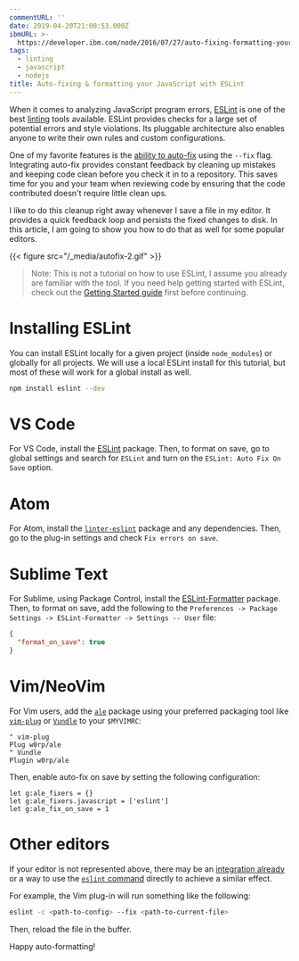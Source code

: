 ```yaml
---
commentURL: ''
date: 2019-04-20T21:00:53.000Z
ibmURL: >-
  https://developer.ibm.com/node/2016/07/27/auto-fixing-formatting-your-javascript-with-eslint/
tags:
  - linting
  - javascript
  - nodejs
title: Auto-fixing & formatting your JavaScript with ESLint
---
```


When it comes to analyzing JavaScript program errors, [ESLint][2] is one of the best [linting][1] tools available. ESLint provides checks for a large set of potential errors and style violations. Its pluggable architecture also enables anyone to write their own rules and custom configurations.

One of my favorite features is the [ability to auto-fix][3] using the `--fix` flag. Integrating auto-fix provides constant feedback by cleaning up mistakes and keeping code clean before you check it in to a repository. This saves time for you and your team when reviewing code by ensuring that the code contributed doesn't require little clean ups.

I like to do this cleanup right away whenever I save a file in my editor. It provides a quick feedback loop and persists the fixed changes to disk. In this article, I am going to show you how to do that as well for some popular editors.

{{< figure src="/_media/autofix-2.gif" >}}

> Note: This is not a tutorial on how to use ESLint, I assume you already are familiar with the tool. If you need help getting started with ESLint, check out the [Getting Started guide][12] first before continuing.

# Installing ESLint

You can install ESLint locally for a given project (inside `node_modules`) or globally for all projects. We will use a local ESLint install for this tutorial, but most of these will work for a global install as well.

```sh
npm install eslint --dev
```

# VS Code

For VS Code, install the [ESLint][10] package. Then, to format on save, go to global settings and search for `ESLint` and turn on the `ESLint: Auto Fix On Save` option.

# Atom

For Atom, install the [`linter-eslint`][7] package and any dependencies. Then, go to the plug-in settings and check `Fix errors on save`.

# Sublime Text

For Sublime, using Package Control, install the [ESLint-Formatter][9] package. Then, to format on save, add the following to the `Preferences -> Package Settings -> ESLint-Formatter -> Settings -- User` file:

```json
{
  "format_on_save": true
}
```

# Vim/NeoVim

For Vim users, add the [`ale`][4] package using your preferred packaging tool like [`vim-plug`][5] or [`Vundle`][6] to your `$MYVIMRC`:

```vim
" vim-plug
Plug w0rp/ale
" Vundle
Plugin w0rp/ale
```

Then, enable auto-fix on save by setting the following configuration:

```vim
let g:ale_fixers = {}
let g:ale_fixers.javascript = ['eslint']
let g:ale_fix_on_save = 1
```

# Other editors

If your editor is not represented above, there may be an [integration already][11] or a way to use the [`eslint` command][3] directly to achieve a similar effect.

For example, the Vim plug-in will run something like the following:

```sh
eslint -c <path-to-config> --fix <path-to-current-file>
```

Then, reload the file in the buffer.

Happy auto-formatting!

[1]: https://en.wikipedia.org/wiki/Lint_%28software%29
[2]: http://eslint.org/
[3]: https://eslint.org/docs/user-guide/command-line-interface#fixing-problems
[4]: https://github.com/ruanyl/vim-fixmyjs
[5]: https://github.com/junegunn/vim-plug
[6]: https://github.com/VundleVim/Vundle.vim
[7]: https://github.com/AtomLinter/linter-eslint
[8]: http://eslint.org/docs/user-guide/command-line-interface
[9]: https://packagecontrol.io/packages/ESLint-Formatter
[10]: https://github.com/Microsoft/vscode-eslint
[11]: https://eslint.org/docs/user-guide/integrations
[12]: https://eslint.org/docs/user-guide/getting-started

